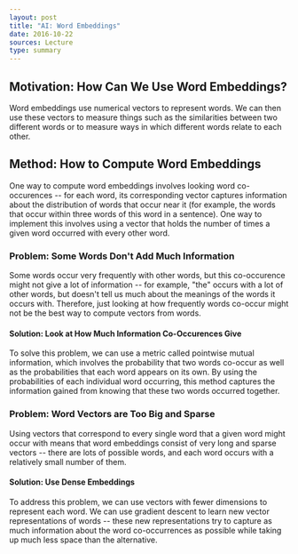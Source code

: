 ```yaml
---
layout: post
title: "AI: Word Embeddings"
date: 2016-10-22
sources: Lecture
type: summary
---
```


## Motivation: How Can We Use Word Embeddings?
Word embeddings use numerical vectors to represent words. We can then use these vectors to measure things such as the similarities between two different words or to measure ways in which different words relate to each other.

## Method: How to Compute Word Embeddings
One way to compute word embeddings involves looking word co-occurences -- for each word, its corresponding vector captures information about the distribution of words that occur near it (for example, the words that occur within three words of this word in a sentence). One way to implement this involves using a vector that holds the number of times a given word occurred with every other word.

### Problem: Some Words Don't Add Much Information
Some words occur very frequently with other words, but this co-occurence might not give a lot of information -- for example, "the" occurs with a lot of other words, but doesn't tell us much about the meanings of the words it occurs with. Therefore, just looking at how frequently words co-occur might not be the best way to compute vectors from words.

#### Solution: Look at How Much Information Co-Occurences Give
To solve this problem, we can use a metric called pointwise mutual information, which involves the probability that two words co-occur as well as the probabilities that each word appears on its own. By using the probabilities of each individual word occurring, this method captures the information gained from knowing that these two words occurred together.

### Problem: Word Vectors are Too Big and Sparse
Using vectors that correspond to every single word that a given word might occur with means that word embeddings consist of very long and sparse vectors -- there are lots of possible words, and each word occurs with a relatively small number of them.

#### Solution: Use Dense Embeddings
To address this problem, we can use vectors with fewer dimensions to represent each word. We can use gradient descent to learn new vector representations of words -- these new representations try to capture as much information about the word co-occurrences as possible while taking up much less space than the alternative.
